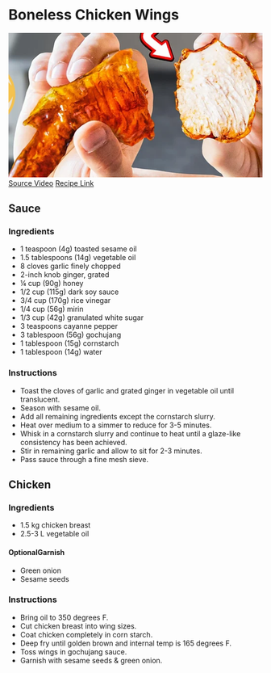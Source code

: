 # Boneless Chicken Wings
![Boneless Wings](boneless_wings.png)
[Source Video](https://www.youtube.com/watch?v=dCscZaMWzSA)
[Recipe Link](https://www.joshuaweissman.com/post/i-made-real-boneless-wings)

## Sauce
### Ingredients
- 1 teaspoon (4g) toasted sesame oil
- 1.5 tablespoons (14g) vegetable oil
- 8 cloves garlic finely chopped 
- 2-inch knob ginger, grated
- ¼ cup (90g) honey
- 1/2 cup (115g) dark soy sauce
- 3/4 cup (170g) rice vinegar
- 1/4 cup (56g) mirin
- 1/3 cup (42g) granulated white sugar
- 3 teaspoons cayanne pepper
- 3 tablespoon (56g) gochujang
- 1 tablespoon (15g) cornstarch
- 1 tablespoon (14g) water

### Instructions
- Toast the cloves of garlic and grated ginger in vegetable oil until translucent.
- Season with sesame oil.
- Add all remaining ingredients except the cornstarch slurry.
- Heat over medium to a simmer to reduce for 3-5 minutes.
- Whisk in a cornstarch slurry and continue to heat until a glaze-like consistency has been achieved. 
- Stir in remaining garlic and allow to sit for 2-3 minutes.
- Pass sauce through a fine mesh sieve.

## Chicken
### Ingredients
- 1.5 kg chicken breast
- 2.5-3 L vegetable oil

#### OptionalGarnish
- Green onion
- Sesame seeds

### Instructions
- Bring oil to 350 degrees F.
- Cut chicken breast into wing sizes.
- Coat chicken completely in corn starch.
- Deep fry until golden brown and internal temp is 165 degrees F.
- Toss wings in gochujang sauce.
- Garnish with sesame seeds & green onion.